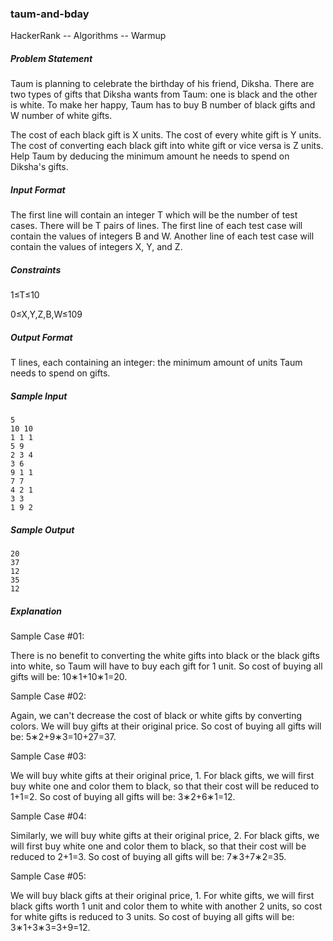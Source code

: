 ### taum-and-bday
HackerRank -- Algorithms -- Warmup

##### Problem Statement

Taum is planning to celebrate the birthday of his friend, Diksha. There are two types of gifts that Diksha wants from Taum: one is black and the other is white. To make her happy, Taum has to buy B number of black gifts and W number of white gifts.

The cost of each black gift is X units.
The cost of every white gift is Y units.
The cost of converting each black gift into white gift or vice versa is Z units.
Help Taum by deducing the minimum amount he needs to spend on Diksha's gifts.

##### Input Format

The first line will contain an integer T which will be the number of test cases.
There will be T pairs of lines. The first line of each test case will contain the values of integers B and W. Another line of each test case will contain the values of integers X, Y, and Z.

##### Constraints 
1≤T≤10 

0≤X,Y,Z,B,W≤109

##### Output Format

T lines, each containing an integer: the minimum amount of units Taum needs to spend on gifts.

##### Sample Input
```
5
10 10
1 1 1
5 9
2 3 4
3 6
9 1 1
7 7
4 2 1
3 3
1 9 2
```
##### Sample Output
```
20
37
12
35
12
```
##### Explanation

Sample Case #01:

There is no benefit to converting the white gifts into black or the black gifts into white, so Taum will have to buy each gift for 1 unit. So cost of buying all gifts will be: 10∗1+10∗1=20.

Sample Case #02: 

Again, we can't decrease the cost of black or white gifts by converting colors. We will buy gifts at their original price. So cost of buying all gifts will be: 5∗2+9∗3=10+27=37.

Sample Case #03: 

We will buy white gifts at their original price, 1. For black gifts, we will first buy white one and color them to black, so that their cost will be reduced to 1+1=2. So cost of buying all gifts will be: 3∗2+6∗1=12.

Sample Case #04: 

Similarly, we will buy white gifts at their original price, 2. For black gifts, we will first buy white one and color them to black, so that their cost will be reduced to 2+1=3. So cost of buying all gifts will be: 7∗3+7∗2=35.

Sample Case #05: 

We will buy black gifts at their original price, 1. For white gifts, we will first black gifts worth 1 unit and color them to white with another 2 units, so cost for white gifts is reduced to 3 units. So cost of buying all gifts will be: 3∗1+3∗3=3+9=12.
